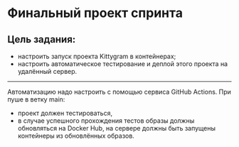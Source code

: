 # Финальный проект спринта
## Цель задания:
- настроить запуск проекта Kittygram в контейнерах;
- настроить автоматическое тестирование и деплой этого проекта на удалённый сервер.
____
Автоматизацию надо настроить с помощью сервиса GitHub Actions.
При пуше в ветку main:
- проект должен тестироваться,
- в случае успешного прохождения тестов образы должны обновляться на Docker Hub,
на сервере должны быть запущены контейнеры из обновлённых образов.
